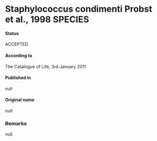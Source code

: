 # Staphylococcus condimenti Probst et al., 1998 SPECIES

#### Status
ACCEPTED

#### According to
The Catalogue of Life, 3rd January 2011

#### Published in
null

#### Original name
null

### Remarks
null